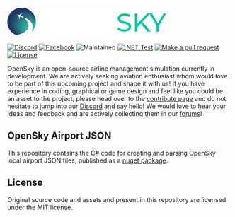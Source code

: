 ![OpenSky](https://raw.githubusercontent.com/opensky-to/branding/master/png/OpenSkyLogo_Banner64.png)

[![Discord](https://img.shields.io/discord/837475420923756544.svg?label=&logo=discord&logoColor=ffffff&color=7389D8&labelColor=6A7EC2)](https://discord.com/invite/eR3yePrj79)
[![Facebook](https://img.shields.io/badge/-OpenSky-e84393?label=&logo=facebook&logoColor=ffffff&color=6399AE&labelColor=00C2CB)](https://www.facebook.com/Opensky.to/)
![Maintained][maintained-badge]
[![.NET Test](https://github.com/opensky-to/airports-json/actions/workflows/dotnet_test.yml/badge.svg)](https://github.com/opensky-to/airports-json/actions/workflows/dotnet_test.yml)
[![Make a pull request][prs-badge]][prs]
[![License][license-badge]](LICENSE.md)

OpenSky is an open-source airline management simulation currently in development. We are actively seeking aviation enthusiast whom would love to be part of this upcoming project and shape it with us! If you have experience in coding, graphical or game design and feel like you could be an asset to the project, please head over to the [contribute page](https://www.opensky.to/contribute) and do not hesitate to jump into our [Discord](https://discord.com/invite/eR3yePrj79) and say hello! We would love to hear your ideas and feedback and are actively collecting them in our [forums](https://forum.opensky.to/)!

## OpenSky Airport JSON

This repository contains the C# code for creating and parsing OpenSky local airport JSON files, published as a [nuget package](https://www.nuget.org/packages/OpenSky.AirportsJSON/).

## License

Original source code and assets and present in this repository are licensed under the MIT license.

[maintained-badge]: https://img.shields.io/badge/maintained-yes-brightgreen
[license-badge]: https://img.shields.io/badge/license-MIT-blue.svg
[license]: https://github.com/maximegris/angular-electron/blob/master/LICENSE.md
[prs-badge]: https://img.shields.io/badge/PRs-welcome-red.svg
[prs]: http://makeapullrequest.com
